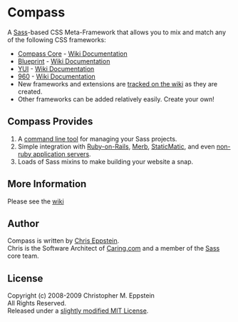 # Compass
A [Sass][sass]-based CSS Meta-Framework that allows you to mix and match any of the following CSS frameworks:

- [Compass Core][compass_core_website] - [Wiki Documentation][compass_core_wiki]
- [Blueprint][blueprint_website] - [Wiki Documentation][bleuprint_wiki]
- [YUI][yui_website] - [Wiki Documentation][yui_wiki]
- [960][ninesixty_website] - [Wiki Documentation][ninesixty_wiki]
- New frameworks and extensions are [tracked on the wiki][plugins_wiki] as they are created.
- Other frameworks can be added relatively easily. Create your own!

## Compass Provides

1. A [command line tool][command_line_wiki] for managing your Sass projects.
2. Simple integration with [Ruby-on-Rails][ruby_on_rails_wiki], [Merb][merb_wiki], [StaticMatic][static_matic_wiki], and even [non-ruby application servers][command_line_wiki].
3. Loads of Sass mixins to make building your website a snap.

## More Information
Please see the [wiki][wiki]

## Author
Compass is written by [Chris Eppstein][chris_eppstein].<br>
Chris is the Software Architect of [Caring.com][caring.com] and a member of the [Sass][sass] core team.

## License
Copyright (c) 2008-2009 Christopher M. Eppstein<br>
All Rights Reserved.<br>
Released under a [slightly modified MIT License][license].

[sass]: http://sass-lang.com/ "Syntactically Awesome StyleSheets"
[compass_core_website]: http://github.com/chriseppstein/compass/tree/master/frameworks/compass
[compass_core_wiki]: http://github.com/chriseppstein/compass/wikis/compass-core-documentation
[blueprint_website]: http://blueprintcss.org/
[bleuprint_wiki]: http://github.com/chriseppstein/compass/wikis/blueprint-documentation
[yui_website]: http://developer.yahoo.com/yui/grids/
[yui_wiki]: http://github.com/chriseppstein/compass/wikis/yui-documentation
[plugins_wiki]: http://github.com/chriseppstein/compass/wikis/compass-plugins
[ninesixty_website]: http://960.gs/
[ninesixty_wiki]: http://github.com/chriseppstein/compass/wikis/960gs-documentation
[command_line_wiki]: http://wiki.github.com/chriseppstein/compass/command-line-tool
[wiki]: http://github.com/chriseppstein/compass/wikis/home
[ruby_on_rails_wiki]: http://wiki.github.com/chriseppstein/compass/ruby-on-rails-integration
[merb_wiki]: http://wiki.github.com/chriseppstein/compass/merb-integration
[static_matic_wiki]: http://wiki.github.com/chriseppstein/compass/staticmatic-integration
[chris_eppstein]: http://acts-as-architect.blogspot.com
[caring.com]: http://www.caring.com/ "Senior Care Resources"
[license]: http://github.com/chriseppstein/compass/tree/master/LICENSE.markdown
